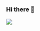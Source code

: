 ### Hi there 👋




<img src="https://cr-skills-chart-widget.azurewebsites.net/api/api?username=Eron_Pereira&skills=Vue,C%2B%2B,C%23,SCSS,Svelte&width=820"/>

